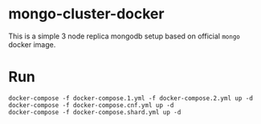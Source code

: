 # mongo-cluster-docker

This is a simple 3 node replica mongodb setup based on official `mongo` docker image.

# Run

```
docker-compose -f docker-compose.1.yml -f docker-compose.2.yml up -d
docker-compose -f docker-compose.cnf.yml up -d
docker-compose -f docker-compose.shard.yml up -d
```

